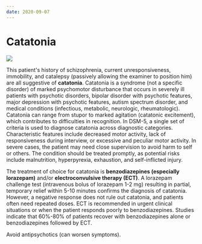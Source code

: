 ```yaml
---
date: 2020-09-07
---
```


# Catatonia

<!-- catatonia cause, symptoms, treatment -->

![](https://photos.thisispiggy.com/file/wikiFiles/image-20200828074827926.png)

This patient's history of schizophrenia, current unresponsiveness, immobility, and catalepsy (passively allowing the examiner to position him) are all suggestive of **catatonia**.  Catatonia is a syndrome (not a specific disorder) of marked psychomotor disturbance that occurs in severely ill patients with psychotic disorders, bipolar disorder with psychotic features, major depression with psychotic features, autism spectrum disorder, and medical conditions (infectious, metabolic, neurologic, rheumatologic).  Catatonia can range from stupor to marked agitation (catatonic excitement), which contributes to difficulties in recognition.  In DSM-5, a single set of criteria is used to diagnose catatonia across diagnostic categories.  Characteristic features include decreased motor activity, lack of responsiveness during interview, or excessive and peculiar motor activity.  In severe cases, the patient may need close supervision to avoid harm to self or others.  The condition should be treated promptly, as potential risks include malnutrition, hyperpyrexia, exhaustion, and self-inflicted injury.

The treatment of choice for catatonia is **benzodiazepines (especially lorazepam)** and/or **electroconvulsive therapy (ECT)**.  A lorazepam challenge test (intravenous bolus of lorazepam 1-2 mg) resulting in partial, temporary relief within 5-10 minutes confirms the diagnosis of catatonia.  However, a negative response does not rule out catatonia, and patients often need repeated doses.  ECT is recommended in urgent clinical situations or when the patient responds poorly to benzodiazepines.  Studies indicate that 60%-80% of patients recover with benzodiazepines alone or benzodiazepines followed by ECT.

Avoid antipsychotics (can worsen symptoms).
